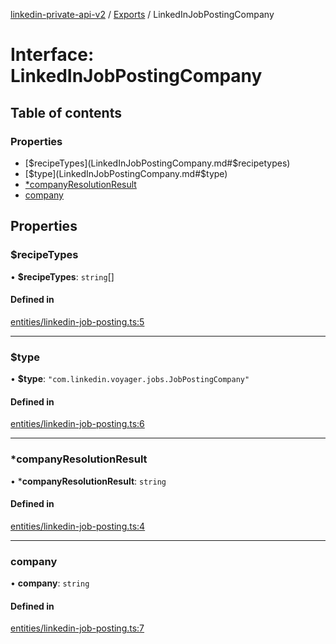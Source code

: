 [linkedin-private-api-v2](../README.md) / [Exports](../modules.md) / LinkedInJobPostingCompany

# Interface: LinkedInJobPostingCompany

## Table of contents

### Properties

- [$recipeTypes](LinkedInJobPostingCompany.md#$recipetypes)
- [$type](LinkedInJobPostingCompany.md#$type)
- [*companyResolutionResult](LinkedInJobPostingCompany.md#*companyresolutionresult)
- [company](LinkedInJobPostingCompany.md#company)

## Properties

### $recipeTypes

• **$recipeTypes**: `string`[]

#### Defined in

[entities/linkedin-job-posting.ts:5](https://github.com/akash-gupt/linkedin-private-api/blob/d170d2d/src/entities/linkedin-job-posting.ts#L5)

___

### $type

• **$type**: ``"com.linkedin.voyager.jobs.JobPostingCompany"``

#### Defined in

[entities/linkedin-job-posting.ts:6](https://github.com/akash-gupt/linkedin-private-api/blob/d170d2d/src/entities/linkedin-job-posting.ts#L6)

___

### *companyResolutionResult

• ***companyResolutionResult**: `string`

#### Defined in

[entities/linkedin-job-posting.ts:4](https://github.com/akash-gupt/linkedin-private-api/blob/d170d2d/src/entities/linkedin-job-posting.ts#L4)

___

### company

• **company**: `string`

#### Defined in

[entities/linkedin-job-posting.ts:7](https://github.com/akash-gupt/linkedin-private-api/blob/d170d2d/src/entities/linkedin-job-posting.ts#L7)
